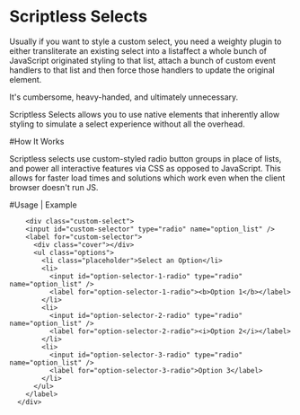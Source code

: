 ﻿# Scriptless Selects

Usually if you want to style a custom select, you need a
weighty plugin to either transliterate an existing select
into a listaffect a whole bunch of JavaScript originated styling
to that list, attach a bunch of custom event handlers to that
list and then force those handlers to update the original element.

It's cumbersome, heavy-handed, and ultimately unnecessary.

Scriptless Selects allows you to use native elements that
inherently allow styling to simulate a select experience without
all the overhead.

#How It Works

Scriptless selects use custom-styled radio button groups in
place of lists, and power all interactive features via CSS
as opposed to JavaScript.  This allows for faster load times
and solutions which work even when the client browser doesn't run
JS.

#Usage | Example

```
    <div class="custom-select">
    <input id="custom-selector" type="radio" name="option_list" />
    <label for="custom-selector">
      <div class="cover"></div>
      <ul class="options">
        <li class="placeholder">Select an Option</li>
        <li>
          <input id="option-selector-1-radio" type="radio" name="option_list" />
          <label for="option-selector-1-radio"><b>Option 1</b></label>
        </li>
        <li>
          <input id="option-selector-2-radio" type="radio" name="option_list" />
          <label for="option-selector-2-radio"><i>Option 2</i></label>
        </li>
        <li>
          <input id="option-selector-3-radio" type="radio" name="option_list" />
          <label for="option-selector-3-radio">Option 3</label>
        </li>
      </ul>
    </label>
  </div>
```